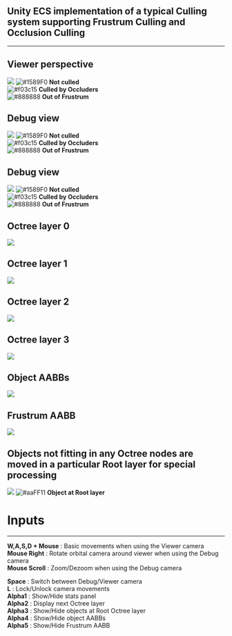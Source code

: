## Unity ECS implementation of a typical Culling system supporting Frustrum Culling and Occlusion Culling
----------------------------------------------------------------------------------------
## Viewer perspective
![](https://raw.githubusercontent.com/vincent-breysse/culling/main/Screen/0.png)
![#1589F0](https://via.placeholder.com/15/1589F0/000000?text=+) **Not culled**  
![#f03c15](https://via.placeholder.com/15/f03c15/000000?text=+) **Culled by Occluders**  
![#888888](https://via.placeholder.com/15/888888/000000?text=+) **Out of Frustrum**  
## Debug view
![](https://raw.githubusercontent.com/vincent-breysse/culling/main/Screen/1.png)
![#1589F0](https://via.placeholder.com/15/1589F0/000000?text=+) **Not culled**  
![#f03c15](https://via.placeholder.com/15/f03c15/000000?text=+) **Culled by Occluders**  
![#888888](https://via.placeholder.com/15/888888/000000?text=+) **Out of Frustrum**  
## Debug view
![](https://raw.githubusercontent.com/vincent-breysse/culling/main/Screen/2.png)
![#1589F0](https://via.placeholder.com/15/1589F0/000000?text=+) **Not culled**  
![#f03c15](https://via.placeholder.com/15/f03c15/000000?text=+) **Culled by Occluders**  
![#888888](https://via.placeholder.com/15/888888/000000?text=+) **Out of Frustrum**  

## Octree layer 0
![](https://raw.githubusercontent.com/vincent-breysse/culling/main/Screen/3.png)
## Octree layer 1
![](https://raw.githubusercontent.com/vincent-breysse/culling/main/Screen/4.png)
## Octree layer 2
![](https://raw.githubusercontent.com/vincent-breysse/culling/main/Screen/5.png)
## Octree layer 3
![](https://raw.githubusercontent.com/vincent-breysse/culling/main/Screen/6.png)
## Object AABBs
![](https://raw.githubusercontent.com/vincent-breysse/culling/main/Screen/7.png)
## Frustrum AABB
![](https://raw.githubusercontent.com/vincent-breysse/culling/main/Screen/8.png)
## Objects not fitting in any Octree nodes are moved in a particular Root layer for special processing
![](https://raw.githubusercontent.com/vincent-breysse/culling/main/Screen/9.png)
![#aaFF11](https://via.placeholder.com/15/aaFF11/000000?text=+) **Object at Root layer**  

# Inputs
---------------------------------------------------------------
**W,A,S,D + Mouse** : Basic movements when using the Viewer camera  
**Mouse Right** : Rotate orbital camera around viewer when using the Debug camera  
**Mouse Scroll** : Zoom/Dezoom when using the Debug camera  


**Space** : Switch between Debug/Viewer camera  
**L** : Lock/Unlock camera movements  
**Alpha1** : Show/Hide stats panel  
**Alpha2** : Display next Octree layer  
**Alpha3** : Show/Hide objects at Root Octree layer  
**Alpha4** : Show/Hide object AABBs  
**Alpha5** : Show/Hide Frustrum AABB  
